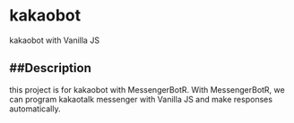 # kakaobot
kakaobot with Vanilla JS

##Description
---------------------------------------------------------------------------------------
this project is for kakaobot with MessengerBotR.
With MessengerBotR, we can program kakaotalk messenger with Vanilla JS
and make responses automatically.

###
